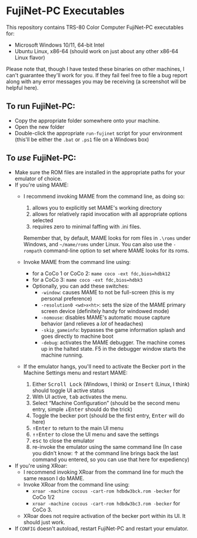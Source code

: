 # FujiNet-PC Executables
This repository contains TRS-80 Color Computer FujiNet-PC executables for:
- Microsoft Windows 10/11, 64-bit Intel
- Ubuntu Linux, x86-64 (should work on just about any other x86-64 Linux flavor)

Please note that, though I have tested these binaries on other machines, I can't guarantee they'll work for you.  If they fail feel free to file a bug report along with any error messages you may be receiving (a screenshot will be helpful here).

## To run FujiNet-PC:
- Copy the appropriate folder somewhere onto your machine.
- Open the new folder
- Double-click the appropriate `run-fujinet` script for your environment (this'll be either the `.bat` or `.ps1` file on a Windows box)

## To *use* FujiNet-PC:
- Make sure the ROM files are installed in the appropriate paths for your emulator of choice.
- If you're using MAME:
  - I recommend invoking MAME from the command line, as doing so:
    1) allows you to explicitly set MAME's working directory
	2) allows for relatively rapid invocation with all appropriate options selected
	3) requires zero to minimal faffing with .ini files.

	Remember that, by default, MAME looks for rom files in `.\roms` under Windows, and `~/mame/roms` under Linux.  You can also use the `-rompath` command-line option to set where MAME looks for its roms.
  - Invoke MAME from the command line using:
    - for a CoCo 1 or CoCo 2: `mame coco -ext fdc,bios=hdbk12`
	- for a CoCo 3: `mame coco -ext fdc,bios=hdbk3`
	- Optionally, you can add these switches:
	  - `-window`: causes MAME to not be full-screen (this is my personal preference)
	  - `-resolution0 <wd>x<ht>`: sets the size of the MAME primary screen device (definitely handy for windowed mode)
	  - `-nomouse`: disables MAME's automatic mouse capture behavior (and relieves a *lot* of headaches)
	  - `-skip_gameinfo`: bypasses the game information splash and goes directly to machine boot
	  - `-debug`: activates the MAME debugger.  The machine comes up in the halted state.  <kdb>F5</kbd> in the debugger window starts the machine running.
  - If the emulator hangs, you'll need to activate the Becker port in the Machine Settings menu and restart MAME:
    1) Either <kbd>Scroll Lock</kbd> (Windows, I think) or <kbd>Insert</kbd> (Linux, I think) should toggle UI active status
	2) With UI active, <kbd>tab</kbd> activates the menu.
	3) Select “Machine Configuration” (should be the second menu entry, simple <kbd>↓</kbd><kbd>Enter</kbd> should do the trick)
	4) Toggle the becker port (should be the first entry, <kbd>Enter</kbd> will do here)
	5) <kbd>↑</kbd><kbd>Enter</kbd> to return to the main UI menu
	6) <kbd>↑</kbd><kbd>↑</kbd><kbd>Enter</kbd> to close the UI menu and save the settings
	7) <kbd>esc</kbd> to close the emulator
	8) re-invoke the emulator using the same command line (In case you didn't know: <kdb>↑</kbd> at the command line brings back the last command you entered, so you can use that here for expediency)
- If you're using XRoar:
  - I recommend invoking XRoar from the command line for much the same reason I do MAME.
  - Invoke XRoar from the command line using:
    - `xroar -machine cocous -cart-rom hdbdw3bck.rom -becker` for CoCo 1/2
	- `xroar -machine cocous -cart-rom hdbdw3bc3.rom -becker` for CoCo 3.
  - XRoar does not require activation of the becker port within its UI.  It should just work.
- If `CONFIG` doesn't autoload, restart FujiNet-PC and restart your emulator.
